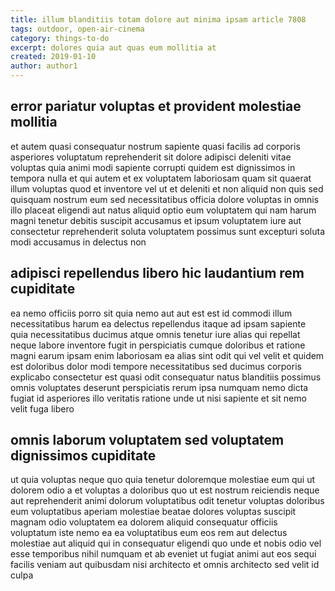 ```yaml
---
title: illum blanditiis totam dolore aut minima ipsam article 7808
tags: outdoor, open-air-cinema
category: things-to-do
excerpt: dolores quia aut quas eum mollitia at
created: 2019-01-10
author: author1
---
```


## error pariatur voluptas et provident molestiae mollitia

et autem quasi consequatur nostrum sapiente quasi facilis ad corporis asperiores voluptatum reprehenderit sit dolore adipisci deleniti vitae voluptas quia animi modi sapiente corrupti quidem est dignissimos in tempora nulla et qui autem et ex voluptatem laboriosam quam sit quaerat illum voluptas quod et inventore vel ut et deleniti et non aliquid non quis sed quisquam nostrum eum sed necessitatibus officia dolore voluptas in omnis illo placeat eligendi aut natus aliquid optio eum voluptatem qui nam harum magni tenetur debitis suscipit accusamus et ipsum voluptatem iure aut consectetur reprehenderit soluta voluptatem possimus sunt excepturi soluta modi accusamus in delectus non

## adipisci repellendus libero hic laudantium rem cupiditate

ea nemo officiis porro sit quia nemo aut aut est est id commodi illum necessitatibus harum ea delectus repellendus itaque ad ipsam sapiente quia necessitatibus ducimus atque omnis tenetur iure alias qui repellat neque labore inventore fugit in perspiciatis cumque doloribus et ratione magni earum ipsam enim laboriosam ea alias sint odit qui vel velit et quidem est doloribus dolor modi tempore necessitatibus sed ducimus corporis explicabo consectetur est quasi odit consequatur natus blanditiis possimus omnis voluptates deserunt perspiciatis rerum ipsa numquam nemo dicta fugiat id asperiores illo veritatis ratione unde ut nisi sapiente et sit nemo velit fuga libero

## omnis laborum voluptatem sed voluptatem dignissimos cupiditate

ut quia voluptas neque quo quia tenetur doloremque molestiae eum qui ut dolorem odio a et voluptas a doloribus quo ut est nostrum reiciendis neque aut reprehenderit animi dolorum voluptatibus odit tenetur voluptas doloribus eum voluptatibus aperiam molestiae beatae dolores voluptas suscipit magnam odio voluptatem ea dolorem aliquid consequatur officiis voluptatum iste nemo ea ea voluptatibus eum eos rem aut delectus molestiae aut aliquid qui in consequatur eligendi quo unde et nobis odio vel esse temporibus nihil numquam et ab eveniet ut fugiat animi aut eos sequi facilis veniam aut quibusdam nisi architecto et omnis architecto sed velit id culpa
